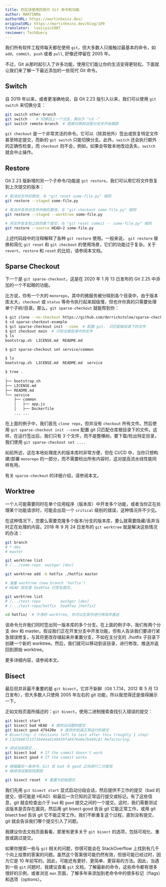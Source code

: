 ```yaml
---
title: 你应该使用的现代 Git 命令和功能  
author: MARTINMa  
authorURL: https://martinheinz.dev/  
originalURL: https://martinheinz.dev/blog/109  
translator:  luojiyin1987
reviewer: TechQuery
---
```



我们所有软件工程师每天都在使用 `git`，但大多数人只接触过最基本的命令，如 `add`、`commit`、`push` 或者 `pull`, 好像还停留在 2005 年。

不过，Git 从那时起引入了许多功能，使用它们能让你的生活变得更轻松，下面就让我们来了解一下最近添加的一些现代 Git 命令。

## Switch

自 2019 年以来，或者更准确地说，自 Git 2.23 版引入以来，我们可以使用 `git switch` 来切换分支：

```bash
git switch other-branch
git switch -  # 切换回上一个分支，类似于 "cd -"
git switch remote-branch  # 直接切换到远程分支并开始跟踪
```

`git checkout` 是一个非常灵活的命令。它可以（除其他外）签出或恢复特定文件甚至特定提交，而新的 `git switch` 只能切换分支。此外，`switch` 还会执行额外的正确性检查，而 `checkout` 则不会，例如，如果会导致本地改动丢失，`switch` 就会中止操作。

## Restore

Git 2.23 版新增的另一个子命令/功能是 `git restore`，我们可以用它将文件恢复到上次提交的版本：

```bash
# 取消对文件的修改，与 "git reset some-file.py" 相同
git restore --staged some-file.py

# 取消并丢弃对文件所做的更改，与 "git checkout some-file.py" 相同
git restore --staged --worktree some-file.py

# 将文件恢复到之前的某个提交，与 "git reset commit -- some-file.py" 相同
git restore --source HEAD~2 some-file.py
```

上述代码段中的注释解释了各种 `git restore` 使用。一般来说， `git restore` 替换和简化 `git reset` 和 `git checkout` 的使用场景，它们的功能过于复杂。关于 `revert`、`restore` 和 `reset` 的比较，请参阅本文档。

## Sparse Checkout

下一个是 `git sparse-checkout`，这是在 2020 年 1 月 13 日发布的 Git 2.25 中添加的一个不起眼的功能。

比方说，你有一个大的 `monorepo`，其中的微服务被分隔到各个目录中，由于版本库太大，`checkout` 或 `status` 等命令执行起来超级慢，但也许你真的只需要处理单个子树/目录。那么，`git sparse-checkout` 就能帮到你：

```bash
$ git clone --no-checkout https://github.com/derrickstolee/sparse-checkout-example
$ cd sparse-checkout-example
$ git sparse-checkout init --cone  # 配置 git， 只匹配根目录下的文件
$ git checkout main  # 只检出根目录中的文件
$ ls
bootstrap.sh  LICENSE.md  README.md

$ git sparse-checkout set service/common

$ ls
bootstrap.sh  LICENSE.md  README.md  service

$ tree .
.
├── bootstrap.sh
├── LICENSE.md
├── README.md
└── service
    ├── common
    │   ├── app.js
    │   ├── Dockerfile
    ... ...
```

在上面的例子中，我们首先 `clone repo`，但并没有 `checkout` 所有文件。然后使用 `git sparse-checkout init --cone` 配置 git 只匹配仓库根目录下的文件。这样，在运行签出后，我们只有 3 个文件，而不是整棵树。要下载/检出特定目录，我们使用 `git sparse-checkout set ....`

如前所述，这在本地处理庞大的版本库时非常方便，但在 CI/CD 中，当你只想构建/部署 `monorepo` 的一部分，而不需要检出所有内容时，这对提高流水线性能同样有用。

有关 `sparse-checkout` 的详细介绍，请参阅本文。

## Worktree

一个人可能需要同时在单个应用程序（版本库）中开发多个功能，或者当你正在处理某个功能请求时，可能会出现一个 `critical` 级别的错误，这种情况并不少见。

在这种情况下，您要么需要克隆多个版本/分支的版本库，要么就需要隐藏/丢弃当时正在处理的内容。2018 年 9 月 24 日发布的 `git worktree` 就是解决这些情况的办法：

```bash
git branch
# * dev
# master

git worktree list
# /.../some-repo  ews5ger [dev]

git worktree add -b hotfix ./hotfix master

# 准备 worktree (new branch 'hotfix')
# HEAD 现在是 5ea9faa 已签名提交。

git worktree list
# /.../test-repo         ews5ger [dev]
# /.../test-repo/hotfix  5ea9faa [hotfix]

cd hotfix/  # 干净的 worktree, 你可以在其中进行修改并推送
```

该命令允许我们同时签出同一版本库的多个分支。在上面的例子中，我们有两个分支 dev 和 master。假设我们正在开发分支中开发功能，但有人告诉我们要进行紧急错误修复。与其将更改存储起来并重置分支，不如在主分支的 ./hotfix 子目录下创建一个新的 worktree。然后，我们就可以移动到该目录，进行修改、推送并返回到原始 worktree。

更多详细内容，请参阅本文。

## Bisect

最后但并非最不重要的是 `git bisect`，它并不新鲜（Git 1.7.14，2012 年 5 月 13 日发布），但大多数人只使用 2005 年左右的 git 功能，所以我觉得还是值得展示一下。

正如文档页面所描述的：`git bisect`，使用二进制搜索查找引入错误的提交：

```bash
git bisect start
git bisect bad HEAD  # 提供出问题的提交
git bisect good 479420e  # 提供你知道正常运行的提交
# Bisecting: 2 revisions left to test after this (roughly 1 step)
# [3258487215718444a6148439fa8476e8e7bd49c8] Refactoring.

# 测试当前提交...
git bisect bad  # If the commit doesn't work
git bisect good # If the commit works

# 根据最后一条命令，Git 在 bad 与 good 之间进行二分查找
# 继续测试直到找原因

git bisect reset  # 重置为初始提交
```

我们先用 `git bisect start` 显式启动分段会话，然后提供不工作的提交（bad 的提交，很可能是 HEAD）和最后一次已知的正常运行提交或标记。有了这些信息，git 就会检查出介于 `bad` 和 `good` 提交之间的一个提交。这时，我们需要测试该版本是否存在漏洞，然后用 git bisect good 告诉 git 它能正常工作，或用 git bisect bad 告诉 git 它不能正常工作。我们不断重复这个过程，直到没有提交，git 就会告诉我们哪个提交引入了问题。

我建议你去文档页面看看，那里有更多关于 `git bisect` 的选项，包括可视化、重放或跳过提交。

如果你搜索一些与 `git` 相关的问题，你很可能会在 StackOverflow 上找到有几千个向上投票的答案的问题。虽然这个答案很可能仍然有效，但很可能已经过时，因为它是 10 年前写的。因此，可能还有更好、更简单、更容易的方法。因此，当遇到一些 `git` 问题时，我建议查看 `git` 文档，了解最新的命令，这些命令都有很多很好的示例，或者浏览 `man` 页面，了解多年来添加到老命令中的很多标记（flags）和选项（options）。
